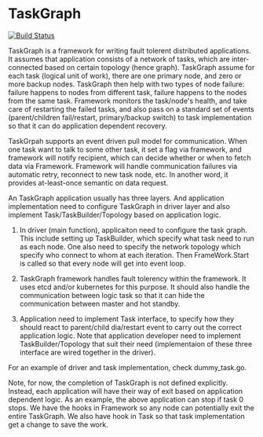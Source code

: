 TaskGraph
=========

[![Build Status](https://travis-ci.org/taskgraph/taskgraph.svg)](https://travis-ci.org/taskgraph/taskgraph)

TaskGraph is a framework for writing fault tolerent distributed applications. It assumes that application consists of a network of tasks, which are inter-connected based on certain topology (hence graph). TaskGraph assume for each task (logical unit of work), there are one primary node, and zero or more backup nodes. TaskGraph then help with two types of node failure: failure happens to nodes from different task, failure happens to the nodes from the same task. Framework monitors the task/node's health, and take care of restarting the failed tasks, and also pass on a standard set of events (parent/children fail/restart, primary/backup switch) to task implementation so that it can do application dependent recovery.


TaskGrpah supports an event driven pull model for communication. When one task want to talk to some other task, it set a flag via framework, and framework will notify recipient, which can decide whether or when to fetch data via Framework. Framework will handle communication failures via automatic retry, reconnect to new task node, etc. In another word, it provides at-least-once semantic on data request.


An TaskGraph application usually has three layers. And application implementation need to configure TaskGraph in driver layer and also implement Task/TaskBuilder/Topology based on application logic.

1. In driver (main function), applicaiton need to configure the task graph. This include setting up TaskBuilder, which specify what task need to run as each node. One also need to specify the network topology which specify who connect to whom at each iteration. Then FrameWork.Start is called so that every node will get into event loop.

2. TaskGraph framework handles fault tolerency within the framework. It uses etcd and/or kubernetes for this purpose. It should also handle the communication between logic task so that it can hide the communication between master and hot standby.

3. Application need to implement Task interface, to specify how they should react to parent/child dia/restart event to carry out the correct application logic. Note that application developer need to implement TaskBuilder/Topology that suit their need (implementaion of these three interface are wired together in the driver).

For an example of driver and task implementation, check dummy_task.go.

Note, for now, the completion of TaskGraph is not defined explicitly. Instead, each application will have their way of exit based on application dependent logic. As an example, the above application can stop if task 0 stops. We have the hooks in Framework so any node can potentially exit the entire TaskGraph. We also have hook in Task so that task implementation get a change to save the work.
